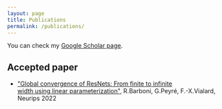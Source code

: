```yaml
---
layout: page
title: Publications
permalink: /publications/
---
```


You can check my [Google Scholar page](https://scholar.google.com/citations?user=tEu2ONgAAAAJ&hl=en&oi=ao).

## Accepted paper

- ["Global convergence of ResNets: From finite to infinite  
  width using linear parameterization"](https://hal.archives-ouvertes.fr/hal-03473699/document), R.Barboni, G.Peyré, F.-X.Vialard, Neurips 2022
